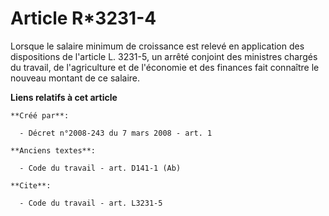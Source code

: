 # Article R*3231-4

Lorsque le salaire minimum de croissance est relevé en application des dispositions de l'article L. 3231-5, un arrêté
conjoint des ministres chargés du travail, de l'agriculture et de l'économie et des finances fait connaître le nouveau
montant de ce salaire.

**Liens relatifs à cet article**

	**Créé par**:

	  - Décret n°2008-243 du 7 mars 2008 - art. 1

	**Anciens textes**:

	  - Code du travail - art. D141-1 (Ab)

	**Cite**:

	  - Code du travail - art. L3231-5
